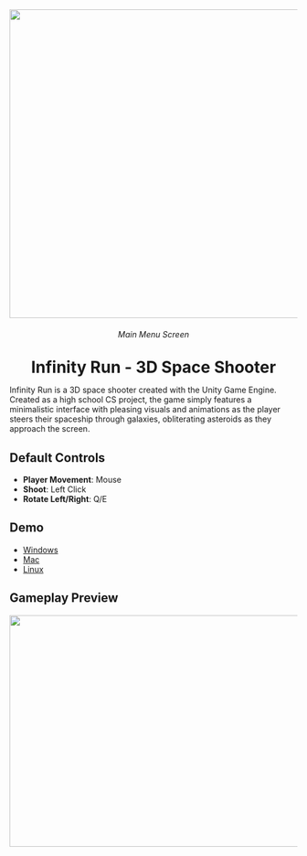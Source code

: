 <div align="center">
  <img src="media/title_screen.gif" height="540" width="960"/>
  <h6>Main Menu Screen<h6>
  <h1 style="margin: 0;">Infinity Run - 3D Space Shooter</h1>
</div>

Infinity Run is a 3D space shooter created with the Unity Game Engine. Created as a high school CS project, the game simply features a minimalistic interface with pleasing visuals and animations as the player steers their spaceship through galaxies, obliterating asteroids as they approach the screen.
## Default Controls
* **Player Movement**: Mouse
* **Shoot**: Left Click
* **Rotate Left/Right**: Q/E
## Demo
* [Windows](https://dtismenko.com/game/infinity-run/demo/InfinityRun_Windows.zip)
* [Mac](https://dtismenko.com/game/infinity-run/demo/InfinityRun_Mac.zip)
* [Linux](https://dtismenko.com/game/infinity-run/demo/InfinityRun_Linux.zip)
## Gameplay Preview
<div align="center">
  <img src="media/gameplay.gif" height="405" width="720"/>
</div
